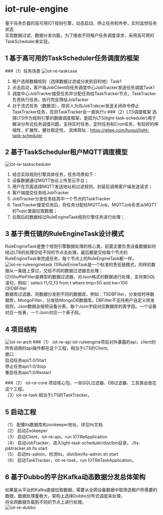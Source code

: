 # iot-rule-engine
基于任务负载的高可用IOT规则引擎，动态启动、停止任务和传参，实时监控任务状态<br>
实现数据过滤、数据分发功能，为了接收不同租户任务调度请求，采用高可用的TaskScheduler来实现。<br>
## 1 基于高可用的TaskScheduler任务调度的框架
###（1）任务场景
![iot-re-taskcase](https://github.com/ziapple/iot-rule-engine/blob/master/iot-docs/3-1.png)<br>
1. 租户选择数据规则（选择数据过滤或分发到目的地）Task1<br>
2. 点击启动，客户端JobClient向任务调度中心JobTracker发送任务调度Task1<br>
3. 调度中心JobTracker接受任务并分配任务给TaskTracker节点，TaskTracker负责执行任务，执行完反馈给JobTacker<br>
4. 对于流式任务（数据流），除非人为向JobTrakcer发送关闭命令停止TaskTracker任务，否则TaskTracker会一直执行v
###（2）LTS调度框架
选择LTS作为规则引擎的数据调度框架，是因为LTS(light-task-scheduler)用于解决分布式任务调度问题，支持实时任务，定时任务和Cron任务，有较好的伸缩性，扩展性，健壮稳定性。
具体网址：https://gitee.com/hugui/light-task-scheduler

## 2 基于TaskScheduler租户MQTT调度模型
![iot-re-taskscheduler](https://github.com/ziapple/iot-rule-engine/blob/master/iot-docs/3-2.png)
1. 结合实际规则引擎具体任务，任务场景如下：<br>
2. 设备数据通过MQTT协议上传至云平台；<br>
3. 用户在页面选择MQTT发送地址和过滤规则，封装后调用客户端发送请求；<br>
4. 客户端提交任务给JobTracker<br>
5. JobTracker分发任务给其中一个节点的TaskTracker<br>
6. TaskTracker接受任务后，将任务分配给MQTTJob，MQTTJob负责从MQTT的Topic里面拉取数据；<br>
7. 拉取后的数据经过RuleEngineTask规则引擎任务进行处理；<br>
## 3 基于责任链的RuleEngineTask设计模式
  RuleEngineTask是整个规则引擎数据处理的核心类，前面主要负责设备数据如何经过LTB的处理交给不同的节点去处理，最后都是交给每个节点的RuleEngineTask来完成任务，每个节点上的RuleEngineTask都一样。
![iot-re-ruleenginetask](https://github.com/ziapple/iot-rule-engine/blob/master/iot-docs/3-3.png)
(1)RuleEnineTask是一个标准的责任链模式，同样的数据从一条链上穿过，交给不同的数据过滤器去处理；<br>
(2)ShuffleFilter是典型的数据过滤器，对Json格式的数据进行处理，支持类SQL语句，例如：select f1,f2,f3 from t where tmp>50 and kw<100<br>
(3)DBFilter<br>
数据库过滤器，将数据分发到不同的数据库，例如：TSDBFilter，分发给时序数据库，MongoFilter，分发给MongoDB数据库。DBFilter不支持用户自定义转发规则，Json数据会按照设备分表，每个Json字段对应数据库的表字段。一个设备对应一张表，一个Json对应一个表子段。
## 4 项目结构
![iot-re-arch](https://github.com/ziapple/iot-rule-engine/blob/master/iot-docs/3-4.png)
###（1）	iot-re-api
iot-ruleengine项目对外暴露的api，client的所有调用的api操作都在这个工程，相当于LTS的Client。<br>
  接口<br>
启动任务api/1.0/Start<br>
停止任务api/1.0/Stop<br>
重启任务api/1.0/Restart<br>

###（2）	iot-re-core
项目核心包，一些SQL过滤器、DB过滤器、工具类会放在这个工程。<br>
（3）iot-re-task
	相当于LTS的TaskTracker。<br>
## 5	启动工程
（1）	配置lts数据库和zookeeper地址，详见lts文档<br>
（2）	启动Zookeeper<br>
（3）	启动Client，iot-re-api，run IOTReApplication<br>
（4）	启动JobTracker，进入light-task-scheduler/dist/bin目录，./lts-jobtracker.sh lts start<br>
（5）	启动lts-admin，检测lts，dist/bin/lts-admin.sh start<br>
（6）	启动TaskTracker，iot-re-task，run IOTReTaskApplication，<br>
## 6	基于Dubbo的平台Kafka动态数据分发总体架构<br>
如果是从平台的Kafka直接拉取数据，需要从全网设备数据中取筛选租户所需要的数据，数据处理量极大，架构上选择Dubbo分布式调度来处理，<br>
将全网数据负载到不同的节点上进行处理。<br>
![iot-re-dubbo](https://github.com/ziapple/iot-rule-engine/blob/master/iot-docs/3-5.png)<br>


